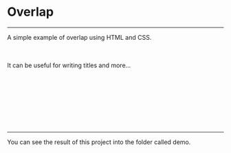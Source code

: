 # Overlap
-------------------------------------------------------------------------------------------------------------------------------------------------------------------------
A simple example of overlap using HTML and CSS.

<br><br>
It can be useful for writing titles and more...


<br><br><br><br><br><br><br>






-------------------------------------------------------------------------------------------------------------------------------------------------------------------------
You can see the result of this project into the folder called demo.

